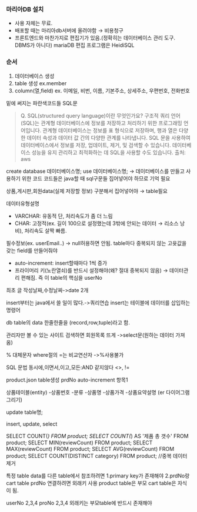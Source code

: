 ### 마리아DB 설치
- 사용 자체는 무료.
- 배포할 때는 마리아db서버에 올려야함 → 비용청구
- 프론트엔드와 마찬가지로 편집기가 있음.(정확히는 데이터베이스 관리 도구. DBMS가 아니다)
  mariaDB 편집 프로그램은 HeidiSQL

### 순서
1. 데이터베이스 생성
2. table 생성 ex.member
3. column(열,field)
  ex. 이메일, 비번, 이름, 기본주소, 상세주소, 우편번호, 전화번호

밑에 써지는 파란색코드들 SQL문
> Q. SQL(structured query language)이란 무엇인가요?
구조적 쿼리 언어(SQL)는 관계형 데이터베이스에 정보를 저장하고 처리하기 위한 프로그래밍 언어입니다. 
관계형 데이터베이스는 정보를 표 형식으로 저장하며, 행과 열은 다양한 데이터 속성과 데이터 값 간의 다양한 관계를 나타냅니다. 
SQL 문을 사용하여 데이터베이스에서 정보를 저장, 업데이트, 제거, 및 검색할 수 있습니다. 
데이터베이스 성능을 유지 관리하고 최적화하는 데 SQL을 사용할 수도 있습니다.
출처: aws

create database 데이터베이스명;
use 데이터베이스명; → 데이터베이스를 만들고 사용하기 위한 코드
코드들은 java할 때 sql구문들 집어넣어야 하므로 기억 필요

상품,게시판,회원data(실제 저장할 정보) 구분해서 집어넣어야 → table필요

데이터유형설명
- VARCHAR: 유동적 단, 처리속도가 좀 더 느림
- CHAR: 고정적(ex. 길이 100으로 설정했는데 3밖에 안되는 데이터 → 리소스 낭비), 처리속도 살짝 빠름.

필수정보(ex. userEmail..) → null허용하면 안됨.
table마다 중복되지 않는 고윳값을 갖는 field를 만들어줘야
- auto-increment: insert할때마다 1씩 증가
- 프라이머리 키(노란열쇠)를 반드시 설정해야(왜? 절대 중복되지 않음) → 데이터관리 편해짐.
즉 이 table의 핵심을 userNo

최초 글 작성날짜,수정날짜->date 2개

insert부터는 java에서 쓸 일이 많다.->쿼리연습
insert는 테이블에 데이터를 삽입하는 명령어

db table의 data 한줄한줄을 (record,row,tuple)라고 함.

관리자만 볼 수 있는 사이트
검색하면 회원목록 뜨게 ->select문(원하는 데이터 가져옴)

% 대체문자
where절의 =는 비교연산자 ->%사용불가

SQL 문법
동시에,이면서,이고,모든:AND
같지않다 <>, !=

product.json table생성
prdNo auto-increment 항목1

상품테이블(entity)
-상품번호
-분류
-상품명
-상품가격
-상품요약설명
(er 다이어그램 그리기)

update table명;

insert, update, select

SELECT COUNT(*) FROM product;
SELECT COUNT(*) AS '제품 총 갯수' FROM product;
SELECT MIN(reviewCount) FROM product;
SELECT MAX(reviewCount) FROM product;
SELECT AVG(reviewCount) FROM product;
SELECT COUNT(DISTINCT category) FROM product; //중복 데이터제거

특정 table data를 다른 table에서 참조하려면
1.primary key가 존재해야
2.prdNo랑 cart table prdNo 연결하려면
외래키 사용
product table은 부모 cart table은 자식이 됨.

userNo 2,3,4
proNo 2,3,4
외래키는 부모table에 반드시 존재해야
